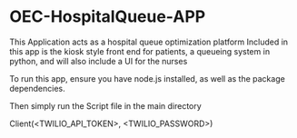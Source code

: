 # OEC-HospitalQueue-APP
This Application acts as a hospital queue optimization platform
Included in this app is the kiosk style front end for patients, a queueing system in python, and will also include a UI for the nurses


To run this app, ensure you have node.js installed, as well as the package dependencies.

Then simply run the Script file in the main directory

Client(<TWILIO_API_TOKEN>, <TWILIO_PASSWORD>)

